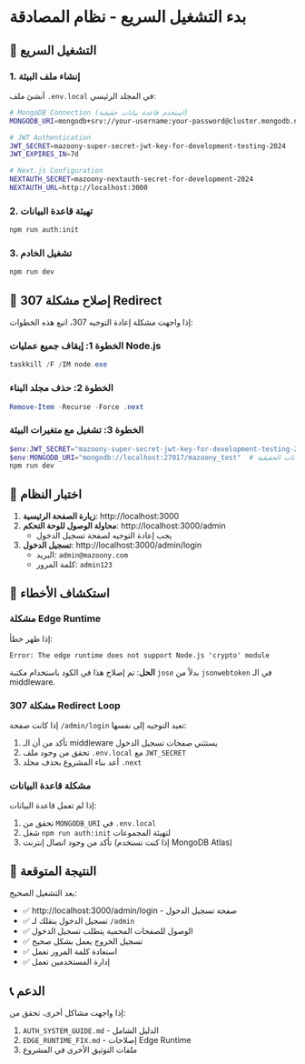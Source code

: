 # بدء التشغيل السريع - نظام المصادقة

## 🚀 التشغيل السريع

### 1. إنشاء ملف البيئة

أنشئ ملف `.env.local` في المجلد الرئيسي:

```bash
# MongoDB Connection (استخدم قاعدة بيانات حقيقية)
MONGODB_URI=mongodb+srv://your-username:your-password@cluster.mongodb.net/mazoony_db

# JWT Authentication
JWT_SECRET=mazoony-super-secret-jwt-key-for-development-testing-2024
JWT_EXPIRES_IN=7d

# Next.js Configuration
NEXTAUTH_SECRET=mazoony-nextauth-secret-for-development-2024
NEXTAUTH_URL=http://localhost:3000
```

### 2. تهيئة قاعدة البيانات

```bash
npm run auth:init
```

### 3. تشغيل الخادم

```bash
npm run dev
```

## 🔧 إصلاح مشكلة 307 Redirect

إذا واجهت مشكلة إعادة التوجيه 307، اتبع هذه الخطوات:

### الخطوة 1: إيقاف جميع عمليات Node.js

```powershell
taskkill /F /IM node.exe
```

### الخطوة 2: حذف مجلد البناء

```powershell
Remove-Item -Recurse -Force .next
```

### الخطوة 3: تشغيل مع متغيرات البيئة

```powershell
$env:JWT_SECRET="mazoony-super-secret-jwt-key-for-development-testing-2024"
$env:MONGODB_URI="mongodb://localhost:27017/mazoony_test"  # أو قاعدة البيانات الحقيقية
npm run dev
```

## 📱 اختبار النظام

1. **زيارة الصفحة الرئيسية**: http://localhost:3000
2. **محاولة الوصول للوحة التحكم**: http://localhost:3000/admin
   - يجب إعادة التوجيه لصفحة تسجيل الدخول
3. **تسجيل الدخول**: http://localhost:3000/admin/login
   - البريد: `admin@mazoony.com`
   - كلمة المرور: `admin123`

## 🐛 استكشاف الأخطاء

### مشكلة Edge Runtime

إذا ظهر خطأ:
```
Error: The edge runtime does not support Node.js 'crypto' module
```

**الحل**: تم إصلاح هذا في الكود باستخدام مكتبة `jose` بدلاً من `jsonwebtoken` في الـ middleware.

### مشكلة 307 Redirect Loop

إذا كانت صفحة `/admin/login` تعيد التوجيه إلى نفسها:

1. تأكد من أن الـ middleware يستثني صفحات تسجيل الدخول
2. تحقق من وجود ملف `.env.local` مع `JWT_SECRET`
3. أعد بناء المشروع بحذف مجلد `.next`

### مشكلة قاعدة البيانات

إذا لم تعمل قاعدة البيانات:

1. تحقق من `MONGODB_URI` في `.env.local`
2. شغل `npm run auth:init` لتهيئة المجموعات
3. تأكد من وجود اتصال إنترنت (إذا كنت تستخدم MongoDB Atlas)

## 🎯 النتيجة المتوقعة

بعد التشغيل الصحيح:

- ✅ http://localhost:3000/admin/login - صفحة تسجيل الدخول
- ✅ تسجيل الدخول ينقلك لـ `/admin` 
- ✅ الوصول للصفحات المحمية يتطلب تسجيل الدخول
- ✅ تسجيل الخروج يعمل بشكل صحيح
- ✅ استعادة كلمة المرور تعمل
- ✅ إدارة المستخدمين تعمل

## 📞 الدعم

إذا واجهت مشاكل أخرى، تحقق من:

1. `AUTH_SYSTEM_GUIDE.md` - الدليل الشامل
2. `EDGE_RUNTIME_FIX.md` - إصلاحات Edge Runtime
3. ملفات التوثيق الأخرى في المشروع
